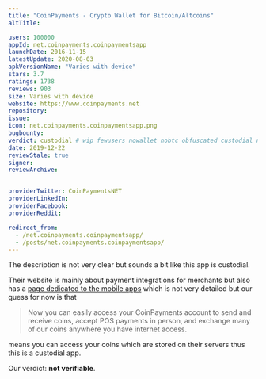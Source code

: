 ```yaml
---
title: "CoinPayments - Crypto Wallet for Bitcoin/Altcoins"
altTitle: 

users: 100000
appId: net.coinpayments.coinpaymentsapp
launchDate: 2016-11-15
latestUpdate: 2020-08-03
apkVersionName: "Varies with device"
stars: 3.7
ratings: 1738
reviews: 903
size: Varies with device
website: https://www.coinpayments.net
repository: 
issue: 
icon: net.coinpayments.coinpaymentsapp.png
bugbounty: 
verdict: custodial # wip fewusers nowallet nobtc obfuscated custodial nosource nonverifiable reproducible bounty defunct
date: 2019-12-22
reviewStale: true
signer: 
reviewArchive:


providerTwitter: CoinPaymentsNET
providerLinkedIn: 
providerFacebook: 
providerReddit: 

redirect_from:
  - /net.coinpayments.coinpaymentsapp/
  - /posts/net.coinpayments.coinpaymentsapp/
---
```



The description is not very clear but sounds a bit like this app is custodial.

Their website is mainly about payment integrations for merchants but also has a
[page dedicated to the mobile apps](https://www.coinpayments.net/apps) which is
not very detailed but our guess for now is that

> Now you can easily access your
CoinPayments account to send and receive coins, accept POS payments in person,
and exchange many of our coins anywhere you have internet access.

means you can access your coins which are stored on their servers thus this is a
custodial app.

Our verdict: **not verifiable**.
